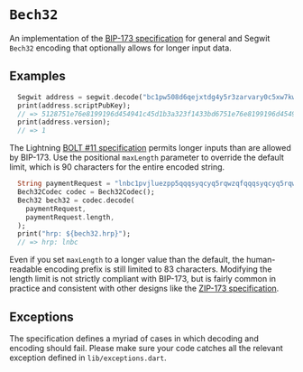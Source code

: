 # `Bech32`

An implementation of the [BIP-173 specification](https://github.com/bitcoin/bips/blob/master/bip-0173.mediawiki) for general and Segwit `Bech32` encoding that optionally allows for longer input data.

## Examples

```dart
  Segwit address = segwit.decode("bc1pw508d6qejxtdg4y5r3zarvary0c5xw7kw508d6qejxtdg4y5r3zarvary0c5xw7k7grplx");
  print(address.scriptPubKey);
  // => 5128751e76e8199196d454941c45d1b3a323f1433bd6751e76e8199196d454941c45d1b3a323f1433bd6
  print(address.version);
  // => 1
```

The Lightning [BOLT #11 specification](https://github.com/lightningnetwork/lightning-rfc/blob/master/11-payment-encoding.md) permits longer inputs than are allowed by BIP-173.
Use the positional `maxLength` parameter to override the default limit, which is 90 characters for the entire encoded string.
```dart
  String paymentRequest = "lnbc1pvjluezpp5qqqsyqcyq5rqwzqfqqqsyqcyq5rqwzqfqqqsyqcyq5rqwzqfqypqdpl2pkx2ctnv5sxxmmwwd5kgetjypeh2ursdae8g6twvus8g6rfwvs8qun0dfjkxaq8rkx3yf5tcsyz3d73gafnh3cax9rn449d9p5uxz9ezhhypd0elx87sjle52x86fux2ypatgddc6k63n7erqz25le42c4u4ecky03ylcqca784w";
  Bech32Codec codec = Bech32Codec();
  Bech32 bech32 = codec.decode(
    paymentRequest,
    paymentRequest.length,
  );
  print("hrp: ${bech32.hrp}");
  // => hrp: lnbc
```

Even if you set `maxLength` to a longer value than the default, the human-readable encoding prefix is still limited to 83 characters.
Modifying the length limit is not strictly compliant with BIP-173, but is fairly common in practice and consistent with other designs like the [ZIP-173 specification](https://zips.z.cash/zip-0173).

## Exceptions

The specification defines a myriad of cases in which decoding and encoding should fail.
Please make sure your code catches all the relevant exception defined in `lib/exceptions.dart`.
